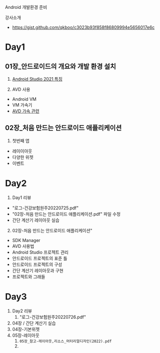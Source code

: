 Android 개발환경 준비

강사소개

- https://gist.github.com/qkboo/c3023b93f858f86809994e5656017e6c

# Day1

## 01장\_안드로이드의 개요와 개발 환경 설치

1. [Android Studio 2021 특징](https://gist.github.com/qkboo/ccd5b4312d1163339b47d8e9f3aaf69f)

2. AVD 사용

- Android VM
- VM 가속기
- [AVD 가속 관련](https://gist.github.com/qkboo/38abd7d07a5e10635e0dacc5b309e5bb)

## 02장\_처음 만드는 안드로이드 애플리케이션

1. 첫번째 앱

- 레이이아웃
- 다양한 위젯
- 이벤트


# Day2

1. Day1 리뷰
  - "로그-건강보험원주20220725.pdf"
  - "02장-처음 만드는 안드로이드 애플리케이션.pdf" 파일 수정
  - 간단 계산기 레이아웃 실습

2. 02장-처음 만드는 안드로이드 애플리케이션"
  - SDK Manager
  - AVD 사용법
  - Android Studio 프로젝트 관리
  - 안드로이드 프로젝트의 표준 틀
  - 안드로이드 프로젝트의 구성
  - 간단 계산기 레이아웃과 구현
  - 프로젝트와 그래들


# Day3

1. Day2 리뷰
   1. "로그-건강보험원주20220726.pdf"
2. 04장 / 간단 계산기 실습
3. 04장-기본위젯
4. 05장-레이아웃
   1. `05장_참고-레이아웃,리소스_머터리얼디자인(2022).pdf`
   1. 
